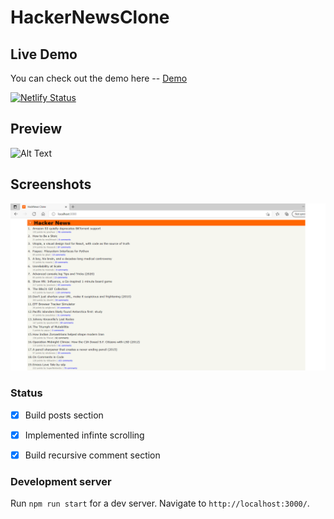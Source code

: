 # HackerNewsClone

## Live Demo

You can check out the demo here -- [Demo](https://elastic-albattani-00d438.netlify.app/)

[![Netlify Status](https://api.netlify.com/api/v1/badges/90ad4937-e894-4a40-be3d-ea5e1e124856/deploy-status)](https://app.netlify.com/sites/elastic-albattani-00d438/deploys)

## Preview 

![Alt Text](src/screenshots/demo.gif)
 
## Screenshots

![Alt text](src/screenshots/homePage.png?raw=true "Title")

### Status

- [x] Build posts section 
- [x] Implemented infinte scrolling
- [x] Build recursive comment section 


### Development server

Run `npm run start` for a dev server. Navigate to `http://localhost:3000/`. 
